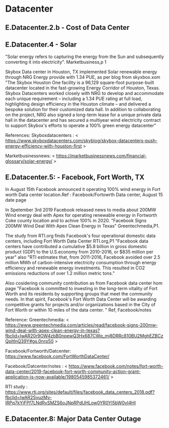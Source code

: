 # Datacenter

## E.Datacenter.2.b - Cost of Data Center 
## E.Datacenter.4 - Solar

"Solar energy refers to capturing the energy from the Sun and subsequently converting it into electricity".  Marketbusiness,p 1

Skybox Data center in Houston, TX implemented Solar renewable energy through NRG Energy provide  with 1.34 PUE, as per blog from skyxbox.xom "The Skybox Houston One facility is a 96,129 square-foot purpose-built datacenter located in the fast-growing Energy Corridor of Houston, Texas. Skybox Datacenters worked closely with NRG to develop and accommodate each unique requirement – including a 1.34 PUE rating at full load, highlighting design efficiency in the Houston climate – and delivered a bespoke solution for their customized data hall. In addition to collaborating on the project, NRG also signed a long-term lease for a unique private data hall in the datacenter and has secured a multiyear wind electricity contract to support Skybox's efforts to operate a 100% green energy datacenter"
 

References:
Skyboxdatacenters : < https://www.skyboxdatacenters.com/skyblog/skybox-datacenters-push-energy-efficiency-with-houston-first >

Marketbusinessnews: < https://marketbusinessnews.com/financial-glossary/solar-energy/ >

## E.Datacenter.5: - Facebook, Fort Worth, TX

In August 15th Facebook announced it operating 100% wind energy in Fort worth Data center location.Ref : Facebook/Fortowrth Data center, August 15 date page

In Spetember 3rd 2019 Facebook released news to media about 200MW Wind energy deal with Apex for operating renewable energy in Fortworth Coke county location and to achive 100% in 2020. "Facebook Signs 200MW Wind Deal With Apex Clean Energy in Texas" Greentechmedia,P1.

The study from RTI.org finds Facebook's four operational domestic data centers, including Fort Worth Data Center RTI.org,P1 "Facebook data centers have contributed a cumulative $5.8 billion in gross domestic product (GDP) to the U.S.economy from 2010-2016, or $835 million per year" also "RTI estimates that, from 2011-2016, Facebook avoided over 2.5 million MWh of
carbon-intensive electricity consumption through energy efficiency and renewable energy investments. This resulted in CO2 emissions reductions of over 1.2 million metric tons." 

Also cosidering community contribution as from Facebook data center hom page "Facebook is committed to investing in the long-term vitality of Fort Worth and its residents by supporting groups that meet the community needs. In that spirit, Facebook's Fort Worth Data Center will be awarding competitive grants for projects and/or organizations based in the City of Fort Worth or within 10 miles of the data center. " Ref, Facebook/notes


Reference:
Greentechmedia:
< https://www.greentechmedia.com/articles/read/facebook-signs-200mw-wind-deal-with-apex-clean-energy-in-texas?fbclid=IwAR20r9OW4zbB0npewQ3Hx687CWq_mj8DRRc810BU2MghEZBCzQpltlnQ39Y#gs.0nrp50 >

Facebook/Fortworth/Datcenter:
<https://www.facebook.com/FortWorthDataCenter/>

Facebook/Datcenter/notes :
< https://www.facebook.com/notes/fort-worth-data-center/2019-facebook-fort-worth-community-action-grant-application-is-now-available/1980545985372461/ >

RTI study :
<https://www.rti.org/sites/default/files/facebook_data_centers_2018.pdf?fbclid=IwAR2SyuzMv-IRPq7kYjFPf7LNdRySMZS6oJNpRPdUHLow0YR0YI5bW0vI4HI>

## E.Datacenter.8: Major Data Center Outage
